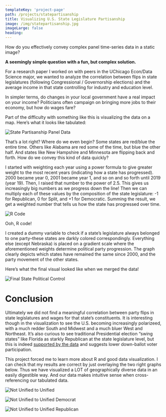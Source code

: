 ```yaml
---
templateKey: 'project-page'
path: /projects/statepartisanship
title: Visualizing U.S. State Legislature Partisanship
image: /img/statepartisanship.jpg
imageLarge: false
heading:  
---
```


<div class="quote">
How do you effectively convey complex panel time-series data in a static image?
</div>

**A seemingly simple question with a fun, but complex solution.**

For a research paper I worked on with peers in the UChicago Econ/Data Science major, we wanted to analyze the correlation between flips in state legislatures (following Congressional / Governorship elections) and the average income in that state controlling for industry and education level.

In simpler terms, do changes in your local government have a real impact on your income? Politicians often campaign on bringing more jobs to their economy, but how do wages fare?

Part of the difficulty with something like this is visualizing the data on a map. Here’s what it looks like tabulated:

<div class="image-100"></div>

![State Partisanship Panel Data](/img/statepartisanship/tabulateddata.jpg)
<div class="subtitle image-100">That’s a lot right? Where do we even begin? Some states are red/blue the entire time. Others like Alabama are red some of the time, but blue the other half. And states like New Hampshire and Minnesota are flipping back and forth. How do we convey this kind of data quickly?</div>

I started with weighting each year using a power formula to give greater weight to the most recent years (indicating how a state has progressed). 2000 became year 0, 2001 became year 1, and so on and so forth until 2019 (year 19). Then, I raised that number to the power of 2.5. This gives us increasingly big numbers as we progress down the line! Then we can multiply each of these values by the composition of the state legislature: -1 for Republican, 0 for Split, and +1 for Democratic. Summing the result, we get a weighted number that tells us how the state has progressed over time.


![R Code](/img/statepartisanship/rcode.jpg)
<div class="subtitle">Ooh, R code!</div>

I created a dummy variable to check if a state’s legislature always belonged to one party–these states are darkly colored correspondingly. Everything else (except Nebraska) is placed on a gradient scale where the aforementioned weights determine political party progression. The graph clearly depicts which states have remained the same since 2000, and the party movement of the other states.

Here’s what the final visual looked like when we merged the data!

<div class="image-100"></div>

![Final State Political Control](/img/statepartisanship/statepoliticalcontrol.jpg)

# Conclusion

Ultimately we did not find a meaningful correlation between party flips in state legislatures and wages for that state’s constituents. It is interesting though in the visualization to see the U.S. becoming increasingly polarizeed, with a much redder South and Midwest and a much bluer West and Northeast. It’s also curious to see traditional Presidential election “swing states” like Florida as starkly Republican at the state legislature level, but this is indeed [supported by the data](https://ballotpedia.org/Party_control_of_Florida_state_government) and suggests lower down-ballot voter participation.

This project forced me to learn more about R and good data visualization. I can check that my results are correct by just overlaying the two right graphs below. Thus we have visualized a LOT of geographically diverse data in an easily digestible way. And our data makes intuitive sense when cross-referencing our tabulated data.

<div class="image-third"></div>

![Not Unified to Unified](/img/statepartisanship/nu2u1.jpg)

<div class="image-third"></div>

![Not Unified to Unified Democrat](/img/statepartisanship/nu2u2.jpg)

<div class="image-third"></div>

![Not Unified to Unified Republican](/img/statepartisanship/nu2u3.jpg)

